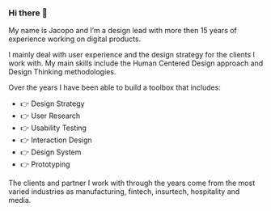 ### Hi there 👋

My name is Jacopo and I’m a design lead with more then 15 years of experience working on digital products.

I mainly deal with user experience and the design strategy for the clients I work with.
My main skills include the Human Centered Design approach and Design Thinking methodologies.

Over the years I have been able to build a toolbox that includes:

- 👉 Design Strategy
- 👉 User Research
- 👉 Usability Testing
- 👉 Interaction Design
- 👉 Design System
- 👉 Prototyping

The clients and partner I work with through the years come from the most varied industries as manufacturing, fintech, insurtech, hospitality and media.

<!--
**KingFelix/KingFelix** is a ✨ _special_ ✨ repository because its `README.md` (this file) appears on your GitHub profile.

Here are some ideas to get you started:

- 🔭 I’m currently working on ...
- 🌱 I’m currently learning ...
- 👯 I’m looking to collaborate on ...
- 🤔 I’m looking for help with ...
- 💬 Ask me about ...
- 📫 How to reach me: ...
- 😄 Pronouns: ...
- ⚡ Fun fact: ...
-->
